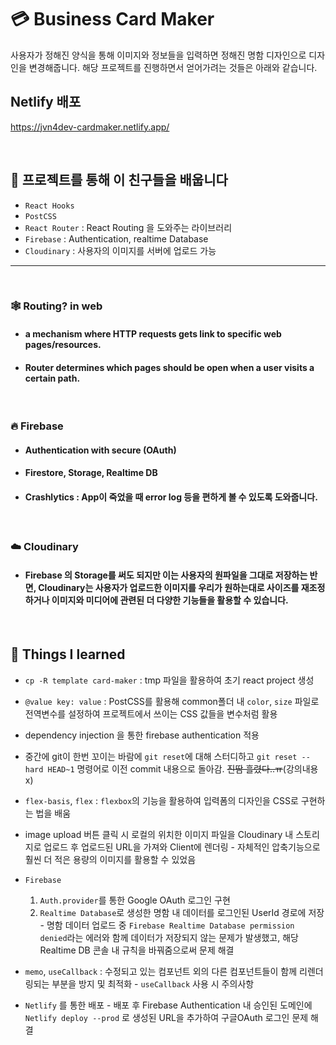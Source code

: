 # 💳 Business Card Maker

사용자가 정해진 양식을 통해 이미지와 정보들을 입력하면 정해진 명함 디자인으로 디자인을 변경해줍니다.
해당 프로젝트를 진행하면서 얻어가려는 것들은 아래와 같습니다.

## Netlify 배포

https://jvn4dev-cardmaker.netlify.app/

<br />

## 📝 프로젝트를 통해 이 친구들을 배웁니다

- `React Hooks`
- `PostCSS`
- `React Router` : React Routing 을 도와주는 라이브러리
- `Firebase` : Authentication, realtime Database
- `Cloudinary` : 사용자의 이미지를 서버에 업로드 가능

---

<br />

### 🕸 **Routing?** in web

- #### a mechanism where HTTP requests gets link to specific web pages/resources.
- #### Router determines which pages should be open when a user visits a certain path.

<br />

### 🔥 **Firebase**

- #### Authentication with secure (OAuth)
- #### Firestore, Storage, Realtime DB
- #### Crashlytics : App이 죽었을 때 error log 등을 편하게 볼 수 있도록 도와줍니다.

<br />

### ☁️ **Cloudinary**

- #### Firebase 의 Storage를 써도 되지만 이는 사용자의 원파일을 그대로 저장하는 반면, Cloudinary는 사용자가 업로드한 이미지를 우리가 원하는대로 사이즈를 재조정하거나 이미지와 미디어에 관련된 더 다양한 기능들을 활용할 수 있습니다.

<br />

## 🍎 Things I learned

- `cp -R template card-maker` : tmp 파일을 활용하여 초기 react project 생성
- `@value key: value` : PostCSS를 활용해 common폴더 내 `color`, `size` 파일로 전역변수를 설정하여 프로젝트에서 쓰이는 CSS 값들을 변수처럼 활용
- dependency injection 을 통한 firebase authentication 적용
- 중간에 git이 한번 꼬이는 바람에 `git reset`에 대해 스터디하고 `git reset --hard HEAD~1` 명령어로 이전 commit 내용으로 돌아감. ~~진땀 흘렸다..ㅠ~~(강의내용 x)
- `flex-basis`, `flex` : `flexbox`의 기능을 활용하여 입력폼의 디자인을 CSS로 구현하는 법을 배움
- image upload 버튼 클릭 시 로컬의 위치한 이미지 파일을 Cloudinary 내 스토리지로 업로드 후 업로드된 URL을 가져와 Client에 렌더링 - 자체적인 압축기능으로 훨씬 더 적은 용량의 이미지를 활용할 수 있었음
- `Firebase`

  1. `Auth.provider`를 통한 Google OAuth 로그인 구현
  2. `Realtime Database`로 생성한 명함 내 데이터를 로그인된 UserId 경로에 저장 - 명함 데이터 업로드 중 `Firebase Realtime Database permission denied`라는 에러와 함께 데이터가 저장되지 않는 문제가 발생했고, 해당 Realtime DB 콘솔 내 규칙을 바꿔줌으로써 문제 해결

- `memo`, `useCallback` : 수정되고 있는 컴포넌트 외의 다른 컴포넌트들이 함께 리렌더링되는 부분을 방지 및 최적화 - `useCallback` 사용 시 주의사항
- `Netlify` 를 통한 배포 - 배포 후 Firebase Authentication 내 승인된 도메인에 `Netlify deploy --prod` 로 생성된 URL을 추가하여 구글OAuth 로그인 문제 해결
